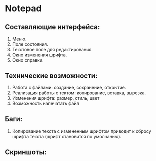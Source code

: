 # Notepad

## Составляющие интерфейса:
  1. Меню.
  2. Поле состояния.
  3. Текстовое поле для редактирования.
  4. Окно изменения шрифта.
  5. Окно справки.

## Технические возможности:
  1. Работа с файлами: создание, сохранение, открытие.
  2. Реализация работы с тектом: копирование, вставка, вырезка.
  3. Изменения шрифта: размер, стиль, цвет
  4. Возможность напечатать файл
  
## Баги:
  1. Копирование текста с измененным шрифтом приводит к сбросу шрифта текста (шрифт становится по умолчанию).
  
## Скриншоты:
  
